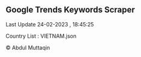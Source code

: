 

## Google Trends Keywords Scraper 
 
Last Update 24-02-2023 , 18:45:25

Country List :
VIETNAM.json



© Abdul Muttaqin 
